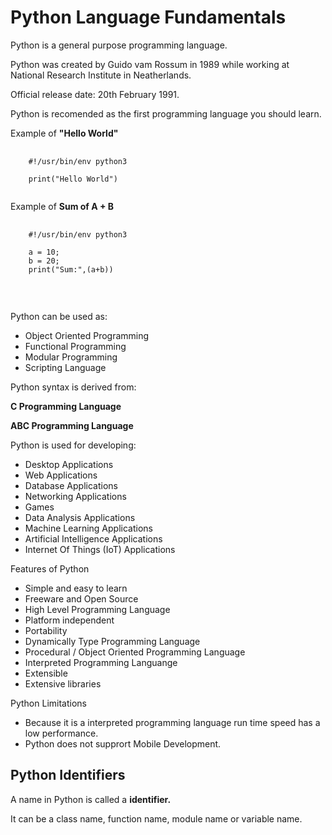 <h1><b>Python Language Fundamentals</b></h1>

<p>Python is a general purpose programming language.</p>
<p>Python was created by Guido vam Rossum in 1989 while working at National Research Institute in Neatherlands.</p>
<p>Official release date: 20th February 1991.</p>
<p>Python is recomended as the first programming language you should learn.</p>

<p>Example of <b>"Hello World"</b>

<pre>
  <code>
    #!/usr/bin/env python3
    
    print("Hello World")
  </code>
</pre>

Example of <b>Sum of A + B</b>

<pre>
  <code>
    #!/usr/bin/env python3
    
    a = 10;
    b = 20;
    print("Sum:",(a+b))
  </code>
</pre>
<br/>

<p>Python can be used as: </p>
<ul>
  <li>Object Oriented Programming</li>
  <li>Functional Programming</li>
  <li>Modular Programming</li>
  <li>Scripting Language</li>
</ul>

<p>Python syntax is derived from: </p>
<p><b>C Programming Language</b></p>
<p><b>ABC Programming Language</b></p>

<p>Python is used for developing: </p>
<ul>
  <li>Desktop Applications</li>
  <li>Web Applications</li>
  <li>Database Applications</li>
  <li>Networking Applications</li>
  <li>Games</li>
  <li>Data Analysis Applications</li>
  <li>Machine Learning Applications</li>
  <li>Artificial Intelligence Applications</li>
  <li>Internet Of Things (IoT) Applications</li>
</ul>

<p>Features of Python</p>

<ul>
  <li>Simple and easy to learn</li>
  <li>Freeware and Open Source</li>
  <li>High Level Programming Language</li>
  <li>Platform independent</li>
  <li>Portability</li>
  <li>Dynamically Type Programming Language</li>
  <li>Procedural / Object Oriented Programming Language</li>
  <li>Interpreted Programming Languange</li>
  <li>Extensible</li>
  <li>Extensive libraries</li>
</ul>

<p>Python Limitations</p>
<ul>
  <li>Because it is a interpreted programming language run time speed has a low performance.</li>
  <li>Python does not supprort Mobile Development.</li>
</ul>

<h2>Python Identifiers</h2>

<p>A name in Python is called a <b>identifier.</b></p>
<p>It can be a class name, function name, module name or variable name.</p>
